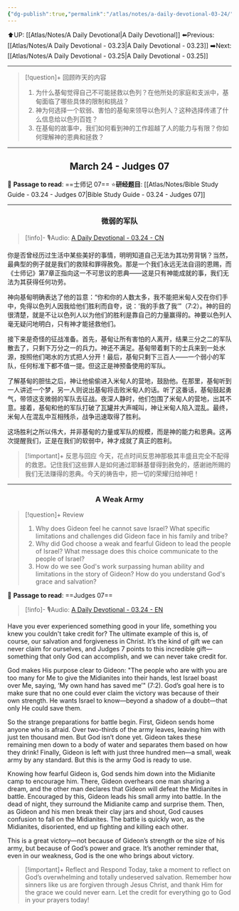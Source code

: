 ```yaml
---
{"dg-publish":true,"permalink":"/atlas/notes/a-daily-devotional-03-24/","noteIcon":""}
---
```


 ⬆️UP: [[Atlas/Notes/A Daily Devotional\|A Daily Devotional]]
⬅️Previous: [[Atlas/Notes/A Daily Devotional - 03.23\|A Daily Devotional - 03.23]]
➡️Next: [[Atlas/Notes/A Daily Devotional - 03.25\|A Daily Devotional - 03.25]]

---

> [!question]+ 回顾昨天的内容
> 1. ⁠为什么基甸觉得自己不可能拯救以色列？在他所处的家庭和支派中，基甸面临了哪些具体的限制和挑战？
> 2. 神为何选择一个软弱、害怕的基甸来领导以色列人？这种选择传递了什么信息给以色列百姓？
> 3. 在基甸的故事中，我们如何看到神的工作超越了人的能力与有限？你如何理解神的恩典和拯救？

---
## <center>March 24 -  Judges 07</center>

📖 **Passage to read**: ==士师记 07==
⭐**研经题目**: [[Atlas/Notes/Bible Study Guide - 03.24 - Judges 07\|Bible Study Guide - 03.24 - Judges 07]]

---
### <center>微弱的军队</center>

> [!info]- 🎙️Audio: [A Daily Devotional - 03.24 - CN]()

你是否曾经历过生活中某些美好的事情，明明知道自己无法为其功劳背锅？当然，最典型的例子就是我们的救赎和罪得赦免。那是一个我们永远无法自诩的恩赐，而《士师记》第7章正指向这一不可思议的恩典——这是只有神能成就的事，我们无法为其获得任何功劳。

神向基甸明确表达了他的旨意：“你和你的人数太多，我不能把米甸人交在你们手中，免得以色列人因我给他们胜利而自夸，说：‘我的手救了我’”（7:2）。神的目的很清楚，就是不让以色列人以为他们的胜利是靠自己的力量赢得的。神要以色列人毫无疑问地明白，只有神才能拯救他们。

接下来是奇怪的征战准备。首先，基甸让所有害怕的人离开，结果三分之二的军队散去了，只剩下万分之一的兵力。神还不满足。基甸带着剩下的士兵来到一处水源，按照他们喝水的方式把人分开！最后，基甸只剩下三百人——一个弱小的军队，任何标准下都不值一提。但这正是神预备使用的军队。

了解基甸的胆怯之后，神让他偷偷进入米甸人的营地，鼓励他。在那里，基甸听到一人讲述一个梦，另一人则说出基甸将击败米甸人的话。听了这番话，基甸鼓起勇气，带领这支微弱的军队去征战。夜深人静时，他们包围了米甸人的营地，出其不意。接着，基甸和他的军队打破了瓦罐并大声喊叫，神让米甸人陷入混乱。最终，米甸人在混乱中互相残杀，战争迅速取得了胜利。

这场胜利之所以伟大，并非基甸的力量或军队的规模，而是神的能力和恩典。这再次提醒我们，正是在我们的软弱中，神才成就了真正的胜利。

> [!important]+ 反思与回应
今天，花点时间反思神那极其丰盛且完全不配得的救恩。记住我们这些罪人是如何通过耶稣基督得到赦免的，感谢祂所赐的我们无法赚得的恩典。今天的祷告中，把一切的荣耀归给神吧！


---
### <center>A Weak Army</center>

> [!question]+ Review
> 1. ⁠Why does Gideon feel he cannot save Israel? What specific limitations and challenges did Gideon face in his family and tribe?
> 2. Why did God choose a weak and fearful Gideon to lead the people of Israel? What message does this choice communicate to the people of Israel?
> 3. How do we see God's work surpassing human ability and limitations in the story of Gideon? How do you understand God's grace and salvation?

📖 **Passage to read**: ==Judges 07==

> [!info]- 🎙️Audio: [A Daily Devotional - 03.24 - EN]()  

Have you ever experienced something good in your life, something you knew you couldn't take credit for? The ultimate example of this is, of course, our salvation and forgiveness in Christ. It’s the kind of gift we can never claim for ourselves, and Judges 7 points to this incredible gift—something that only God can accomplish, and we can never take credit for.

God makes His purpose clear to Gideon: "The people who are with you are too many for Me to give the Midianites into their hands, lest Israel boast over Me, saying, ‘My own hand has saved me’" (7:2). God’s goal here is to make sure that no one could ever claim the victory was because of their own strength. He wants Israel to know—beyond a shadow of a doubt—that only He could save them. 

So the strange preparations for battle begin. First, Gideon sends home anyone who is afraid. Over two-thirds of the army leaves, leaving him with just ten thousand men. But God isn’t done yet. Gideon takes these remaining men down to a body of water and separates them based on how they drink! Finally, Gideon is left with just three hundred men—a small, weak army by any standard. But this is the army God is ready to use.

Knowing how fearful Gideon is, God sends him down into the Midianite camp to encourage him. There, Gideon overhears one man sharing a dream, and the other man declares that Gideon will defeat the Midianites in battle. Encouraged by this, Gideon leads his small army into battle. In the dead of night, they surround the Midianite camp and surprise them. Then, as Gideon and his men break their clay jars and shout, God causes confusion to fall on the Midianites. The battle is quickly won, as the Midianites, disoriented, end up fighting and killing each other. 

This is a great victory—not because of Gideon’s strength or the size of his army, but because of God’s power and grace. It’s another reminder that, even in our weakness, God is the one who brings about victory.

> [!important]+ Reflect and Respond
Today, take a moment to reflect on God’s overwhelming and totally undeserved salvation. Remember how sinners like us are forgiven through Jesus Christ, and thank Him for the grace we could never earn. Let the credit for everything go to God in your prayers today!




































